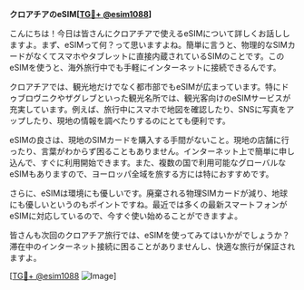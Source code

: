 **クロアチアのeSIM[[TG💪+ @esim1088](https://t.me/s/esim1088)]**

こんにちは！今日は皆さんにクロアチアで使えるeSIMについて詳しくお話ししますよ。まず、eSIMって何？って思いますよね。簡単に言うと、物理的なSIMカードがなくてスマホやタブレットに直接内蔵されているSIMのことです。このeSIMを使うと、海外旅行中でも手軽にインターネットに接続できるんです。

クロアチアでは、観光地だけでなく都市部でもeSIMが広まっています。特にドゥブロヴニクやザグレブといった観光名所では、観光客向けのeSIMサービスが充実しています。例えば、旅行中にスマホで地図を確認したり、SNSに写真をアップしたり、現地の情報を調べたりするのにとても便利です。

eSIMの良さは、現地のSIMカードを購入する手間がないこと。現地の店舗に行ったり、言葉がわからず困ることもありません。インターネット上で簡単に申し込んで、すぐに利用開始できます。また、複数の国で利用可能なグローバルなeSIMもありますので、ヨーロッパ全域を旅する方には特におすすめです。

さらに、eSIMは環境にも優しいです。廃棄される物理SIMカードが減り、地球にも優しいというのもポイントですね。最近では多くの最新スマートフォンがeSIMに対応しているので、今すぐ使い始めることができますよ。

皆さんも次回のクロアチア旅行では、eSIMを使ってみてはいかがでしょうか？滞在中のインターネット接続に困ることがありませんし、快適な旅行が保証されますよ。

[[TG💪+ @esim1088](https://t.me/s/esim1088) ![Image](https://i.postimg.cc/Y0z9fWf4/image.png)]